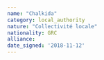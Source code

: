 ```yaml
---
name: "Chalkida"
category: local_authority
nature: "Collectivité locale"
nationality: GRC
alliance: 
date_signed: '2018-11-12'
---
```

    